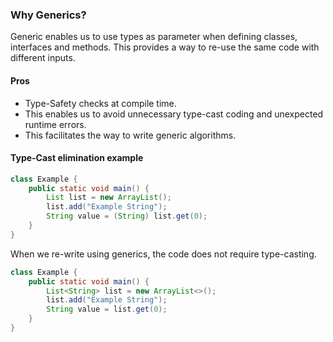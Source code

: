 ### Why Generics?

Generic enables us to use types as parameter when defining classes, interfaces and methods.
This provides a way to re-use the same code with different inputs.

#### Pros

* Type-Safety checks at compile time.
* This enables us to avoid unnecessary type-cast coding and unexpected runtime errors.
* This facilitates the way to write generic algorithms.

#### Type-Cast elimination example

```java
class Example {
    public static void main() {
        List list = new ArrayList();
        list.add("Example String");
        String value = (String) list.get(0);
    }
}
```

When we re-write using generics, the code does not require type-casting.

```java
class Example {
    public static void main() {
        List<String> list = new ArrayList<>();
        list.add("Example String");
        String value = list.get(0);
    }
}
```